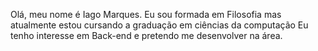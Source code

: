 Olá, meu nome é Iago Marques. Eu sou formada em Filosofia mas atualmente estou cursando a graduação em ciências da computação Eu tenho interesse em Back-end e pretendo me desenvolver na área.


